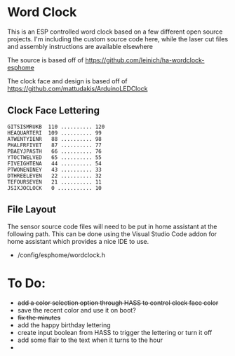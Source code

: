 # Word Clock
This is an ESP controlled word clock based on a few different open source projects. I'm including the custom source code here, while the laser cut files and assembly instructions are available elsewhere

The source is based off of https://github.com/leinich/ha-wordclock-esphome

The clock face and design is based off of https://github.com/mattudakis/ArduinoLEDClock

## Clock Face Lettering
```
GITSISMRUKB  110 .......... 120
HEAQUARTERI  109 .......... 99
ATWENTYIENR   88 .......... 98
PHALFRFIVET   87 .......... 77
PBAEYJPASTH   66 .......... 76
YTOCTWELVED   65 .......... 55
FIVEIGHTENA   44 .......... 54
PTWONENINEY   43 .......... 33
DTHREELEVEN   22 .......... 32
TEFOURSEVEN   21 .......... 11
JSIXJOCLOCK   0 ........... 10
```
## File Layout
The sensor source code files will need to be put in home assistant at the following path. This can be done using the Visual Studio Code addon for home assistant which provides a nice IDE to use.
- /config/esphome/wordclock.h

# To Do:
- ~~add a color selection option through HASS to control clock face color~~
- save the recent color and use it on boot?
- ~~fix the minutes~~
- add the happy birthday lettering
- create input boolean from HASS to trigger the lettering or turn it off
- add some flair to the text when it turns to the hour
- 
